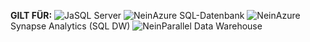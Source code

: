 <Token>**GILT FÜR:** ![Ja](media/yes-icon.png)SQL Server ![Nein](media/no-icon.png)Azure SQL-Datenbank ![Nein](media/no-icon.png)Azure Synapse Analytics (SQL DW) ![Nein](media/no-icon.png)Parallel Data Warehouse </Token>
